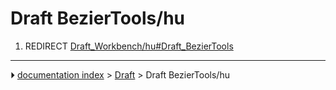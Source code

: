 # Draft BezierTools/hu
1.  REDIRECT [Draft_Workbench/hu#Draft_BezierTools](Draft_Workbench/hu#Draft_BezierTools.md)



---
⏵ [documentation index](../README.md) > [Draft](Draft_Workbench.md) > Draft BezierTools/hu
